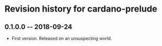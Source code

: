 # Revision history for cardano-prelude

## 0.1.0.0 -- 2018-09-24

* First version. Released on an unsuspecting world.
